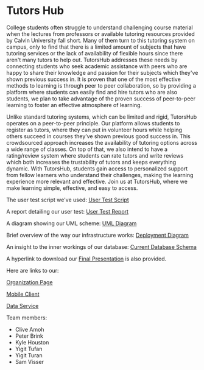 # Tutors Hub
College students often struggle to understand challenging course material when the lectures from professors or available tutoring resources provided by Calvin University fall short. Many of them turn to this tutoring system on campus, only to find that there is a limited amount of subjects that have tutoring services or the lack of availability of flexible hours since there aren't many tutors to help out. TutorsHub addresses these needs by connecting students who seek academic assistance with peers who are happy to share their knowledge and passion for their subjects which they've shown previous success in. It is proven that one of the most effective methods to learning is through peer to peer collaboration, so by providing a platform where students can easily find and hire tutors who are also students, we plan to take advantage of the proven success of peer-to-peer learning to foster an effective atmosphere of learning.

Unlike standard tutoring systems, which can be limited and rigid, TutorsHub operates on a peer-to-peer principle. Our platform allows students to register as tutors, where they can put in volunteer hours  while helping others succeed in courses they’ve shown previous good success in. This crowdsourced approach increases the availability of tutoring options across a wide range of classes. On top of that, we also intend to have a rating/review system where students can rate tutors and write reviews which both increases the trustability of tutors and keeps everything dynamic. With TutorsHub, students gain access to personalized support from fellow learners who understand their challenges, making the learning experience more relevant and effective.
Join us at TutorsHub, where we make learning simple, effective, and easy to access.

The user test script we've used: [User Test Script](https://github.com/calvin-cs262-fall2024-teamH/Project/blob/main/TutorsHub%20User%20Test%20Script.pdf)

A report detailing our user test: [User Test Report](https://github.com/calvin-cs262-fall2024-teamH/Project/blob/main/Tutorts%20Hub%20User%20Test%20Report.pdf)

A diagram showing our UML scheme: [UML Diagram](https://github.com/calvin-cs262-fall2024-teamH/Project/blob/main/Team%20H%20UML%20Diagram.png)

Brief overview of the way our infrastructure works: [Deployment Diagram](https://github.com/calvin-cs262-fall2024-teamH/Project/blob/main/Team%20H%20Deployment%20Diagram.png)

An insight to the inner workings of our database: [Current Database Schema](https://github.com/calvin-cs262-fall2024-teamH/Project/blob/main/Team%20H%20Database%20Schema.png)

A hyperlink to download our [Final Presentation](https://github.com/calvin-cs262-fall2024-teamH/Project/blob/main/Team%20H%20Design%20Presentation.pptx) is also provided.

Here are links to our:

[Organization Page](https://github.com/calvin-cs262-fall2024-teamH)

[Mobile Client](https://github.com/calvin-cs262-fall2024-teamH/Client)

[Data Service](https://github.com/calvin-cs262-fall2024-teamH/Service)

Team members:
- Clive Amoh
- Peter Brink
- Kyle Houston
- Yigit Tufan
- Yigit Turan
- Sam Visser


